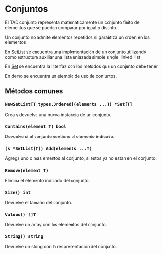 # Conjuntos

El TAD conjunto representa matemáticamente un conjunto finito de elementos que
se pueden comparar por igual o distinto.

Un conjunto no admite elementos repetidos ni garabtiza un orden en los elementos

En [SetList](./set_list.go) se encuentra una implementación de un conjunto
utilizando como estructura auxiliar una lista enlazada simple
[single_linked_list](../lists/single_linked_list)

En [Set](./set.go) se encuentra la interfaz con los metodos que un conjunto debe
tener

En [demo](./demo/main.go) se encuentra un ejemplo de uso de conjuntos.

## Métodos comunes

### `NewSetList[T types.Ordered](elements ...T) *Set[T]`

Crea y devuelve una nueva instancia de un conjunto.

### `Contains(element T) bool`

Devuelve si el conjunto contiene el elemento indicado.

### `(s *SetList[T]) Add(elements ...T)`

Agrega uno o mas ementos al conjunto, si estos ya no estan en el conjunto.

### `Remove(element T)`

Elimina el elemento indicado del conjunto.

### `Size() int`

Devuelve el tamaño del conjunto.

### `Values() []T`

Devuelve un array con los elementos del conjunto.

### `String() string`

Devuelve un string con la respresentación del conjunto.
